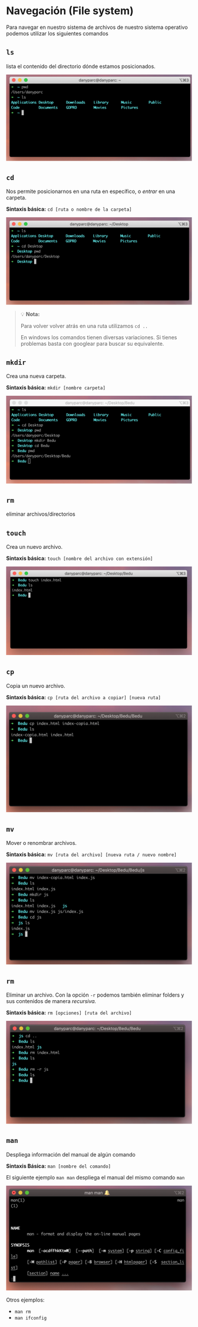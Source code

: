 # Navegación (File system)

Para navegar en nuestro sistema de archivos de nuestro sistema operativo podemos utilizar los siguientes comandos


## `ls`

lista el contenido del directorio dónde estamos posicionados.

![1](img/ls.png)

## `cd`

Nos permite posicionarnos en una ruta en específico, o *entrar* en una carpeta.

**Sintaxis básica:** `cd [ruta o nombre de la carpeta]`

![2](img/cd.png)

>💡 **Nota:**
>
>Para volver volver atrás en una ruta utilizamos `cd ..`
>
>En windows los comandos tienen diversas variaciones. Si tienes problemas basta con googlear para buscar su equivalente.

## `mkdir`

Crea una nueva carpeta.

**Sintaxis básica:** `mkdir [nombre carpeta]`

![2](img/mkdir.png)

## `rm`

eliminar archivos/directorios

## `touch`

Crea un nuevo archivo.

**Sintaxis básica:** `touch [nombre del archivo con extensión]`

![2](img/tocuh.png)

## `cp`

Copia un nuevo archivo.

**Sintaxis básica:** `cp [ruta del archivo a copiar] [nueva ruta]`

![2](img/cp.png)

## `mv`

Mover o renombrar archivos.

**Sintaxis básica:** `mv [ruta del archivo] [nueva ruta / nuevo nombre]`

![2](img/mv.png)

## `rm`

Eliminar un archivo. Con la opción `-r` podemos también eliminar folders y sus contenidos de manera *recursiva.*

**Sintaxis básica:** `rm [opciones] [ruta del archivo]`

![2](img/rm.png)

## `man`

Despliega información del manual de algún comando

**Sintaxis Básica:** `man [nombre del comando]`

El siguiente ejemplo `man man` despliega el manual del mismo comando `man`

![2](img/man.png)

Otros ejemplos:

- `man rm`
- `man ifconfig`